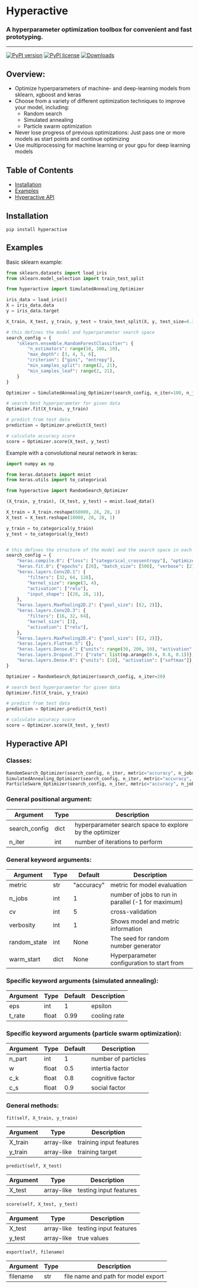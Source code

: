 



# Hyperactive
### A hyperparameter optimization toolbox for convenient and fast prototyping.

---


[![PyPI version](https://img.shields.io/pypi/v/hyperactive.svg)](https://pypi.python.org/pypi/hyperactive)
[![PyPI license](https://img.shields.io/pypi/l/hyperactive.svg)](https://github.com/SimonBlanke/hyperactive/blob/master/LICENSE)
[![Downloads](https://pepy.tech/badge/hyperactive)](https://pepy.tech/project/hyperactive)


## Overview:
- Optimize hyperparameters of machine- and deep-learning models from sklearn, xgboost and keras
- Choose from a variety of different optimization techniques to improve your model, including:
    - Random search
    - Simulated annealing
    - Particle swarm optimization
- Never lose progress of previous optimizations: Just pass one or more models as start points and continue optimizing
- Use multiprocessing for machine learning or your gpu for deep learning models


## Table of Contents
* [Installation](https://github.com/SimonBlanke/hyperactive#installation)
* [Examples](https://github.com/SimonBlanke/hyperactive#examples)
* [Hyperactive API](https://github.com/SimonBlanke/hyperactive#hyperactive-api)


## Installation
```console
pip install hyperactive
```


## Examples

Basic sklearn example:
```python
from sklearn.datasets import load_iris
from sklearn.model_selection import train_test_split

from hyperactive import SimulatedAnnealing_Optimizer

iris_data = load_iris()
X = iris_data.data
y = iris_data.target

X_train, X_test, y_train, y_test = train_test_split(X, y, test_size=0.33)

# this defines the model and hyperparameter search space
search_config = {
    "sklearn.ensemble.RandomForestClassifier": {
        "n_estimators": range(10, 100, 10),
        "max_depth": [3, 4, 5, 6],
        "criterion": ["gini", "entropy"],
        "min_samples_split": range(2, 21),
        "min_samples_leaf": range(2, 21),
    }
}

Optimizer = SimulatedAnnealing_Optimizer(search_config, n_iter=100, n_jobs=4)

# search best hyperparameter for given data
Optimizer.fit(X_train, y_train)

# predict from test data
prediction = Optimizer.predict(X_test)

# calculate accuracy score
score = Optimizer.score(X_test, y_test)
```

Example with a convolutional neural network in keras:
```python
import numpy as np

from keras.datasets import mnist
from keras.utils import to_categorical

from hyperactive import RandomSearch_Optimizer

(X_train, y_train), (X_test, y_test) = mnist.load_data()

X_train = X_train.reshape(60000, 28, 28, 1)
X_test = X_test.reshape(10000, 28, 28, 1)

y_train = to_categorical(y_train)
y_test = to_categorical(y_test)


# this defines the structure of the model and the search space in each layer
search_config = {
    "keras.compile.0": {"loss": ["categorical_crossentropy"], "optimizer": ["adam"]},
    "keras.fit.0": {"epochs": [20], "batch_size": [500], "verbose": [2]},
    "keras.layers.Conv2D.1": {
        "filters": [32, 64, 128],
        "kernel_size": range(3, 4),
        "activation": ["relu"],
        "input_shape": [(28, 28, 1)],
    },
    "keras.layers.MaxPooling2D.2": {"pool_size": [(2, 2)]},
    "keras.layers.Conv2D.3": {
        "filters": [16, 32, 64],
        "kernel_size": [3],
        "activation": ["relu"],
    },
    "keras.layers.MaxPooling2D.4": {"pool_size": [(2, 2)]},
    "keras.layers.Flatten.5": {},
    "keras.layers.Dense.6": {"units": range(30, 200, 10), "activation": ["softmax"]},
    "keras.layers.Dropout.7": {"rate": list(np.arange(0.4, 0.8, 0.1))},
    "keras.layers.Dense.8": {"units": [10], "activation": ["softmax"]},
}

Optimizer = RandomSearch_Optimizer(search_config, n_iter=20)

# search best hyperparameter for given data
Optimizer.fit(X_train, y_train)

# predict from test data
prediction = Optimizer.predict(X_test)

# calculate accuracy score
score = Optimizer.score(X_test, y_test)
```




## Hyperactive API

### Classes:
```python
RandomSearch_Optimizer(search_config, n_iter, metric="accuracy", n_jobs=1, cv=5, verbosity=1, random_state=None, warm_start=False)
SimulatedAnnealing_Optimizer(search_config, n_iter, metric="accuracy", n_jobs=1, cv=5, verbosity=1, random_state=None, warm_start=False, eps=1, t_rate=0.99)
ParticleSwarm_Optimizer(search_config, n_iter, metric="accuracy", n_jobs=1, cv=5, verbosity=1, random_state=None, warm_start=False, n_part=1, w=0.5, c_k=0.5, c_s=0.9)
```

### General positional argument:

| Argument | Type | Description |
| ------ | ------ | ------ |
| search_config  | dict | hyperparameter search space to explore by the optimizer |
| n_iter | int | number of iterations to perform |

### General keyword arguments:

| Argument | Type | Default | Description |
| ------ | ------ | ------ | ------ |
| metric  | str | "accuracy" | metric for model evaluation |
| n_jobs | int | 1 | number of jobs to run in parallel (-1 for maximum) |
| cv | int | 5 | cross-validation |
| verbosity | int | 1 | Shows model and metric information |
| random_state | int | None | The seed for random number generator |
| warm_start | dict | None | Hyperparameter configuration to start from |

### Specific keyword arguments (simulated annealing):

| Argument | Type | Default | Description |
| ------ | ------ | ------ | ------ |
| eps  | int | 1 | epsilon |
| t_rate | float | 0.99 | cooling rate  |

### Specific keyword arguments (particle swarm optimization):

| Argument | Type | Default | Description |
| ------ | ------ | ------ | ------ |
| n_part  | int | 1 | number of particles |
| w | float | 0.5 | intertia factor |
| c_k | float | 0.8 | cognitive factor |
| c_s | float | 0.9 | social factor |

### General methods:
```
fit(self, X_train, y_train)
```
| Argument | Type | Description |
| ------ | ------ | ------ |
| X_train  | array-like | training input features |
| y_train | array-like | training target |

```
predict(self, X_test)
```
| Argument | Type | Description |
| ------ | ------ | ------ |
| X_test  | array-like | testing input features |

```
score(self, X_test, y_test)
```
| Argument | Type | Description |
| ------ | ------ | ------ |
| X_test  | array-like | testing input features |
| y_test | array-like | true values |

```
export(self, filename)
```
| Argument | Type | Description |
| ------ | ------ | ------ |
| filename  | str | file name and path for model export |
